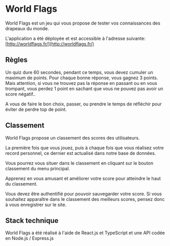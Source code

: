 # World Flags

World Flags est un jeu qui vous propose de tester vos connaissances des drapeaux du monde.

L'application a été déployée et est accessible à l'adresse suivante: [http://worldflags.fr/](http://worldflags.fr/)

## Règles

Un quiz dure 60 secondes, pendant ce temps, vous devez cumuler un maximum de points. Pour chaque bonne réponse, vous gagnez 3 points. Mais attention, si vous ne trouvez pas la réponse en passant ou en vous trompant, vous perdez 1 point en sachant que vous ne pouvez pas avoir un score négatif..

A vous de faire le bon choix, passer, ou prendre le temps de réfléchir pour éviter de perdre top de point.

## Classement

World Flags propose un classement des scores des utilisateurs.

La première fois que vous jouez, puis à chaque fois que vous réalisez votre record personnel, ce dernier est actualisé dans notre base de données.

Vous pourrez vous situer dans le classement en cliquant sur le bouton classement du menu principal.

Apprenez en vous amusant et améliorer votre score pour atteindre le haut du classement.

Vous devez être authentifié pour pouvoir sauvegarder votre score. Si vous souhaitez apparaître dans le classement des meilleurs scores, pensez donc à vous enregistrer sur le site.

## Stack technique

World Flags a été réalisé à l'aide de React.js et TypeScript et une API codée en Node.js / Express.js
